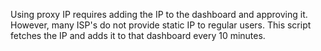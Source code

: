 Using proxy IP requires adding the IP to the dashboard and approving it. However, many ISP's do not provide static IP to regular users. This script fetches the IP and adds it to that dashboard every 10 minutes.
